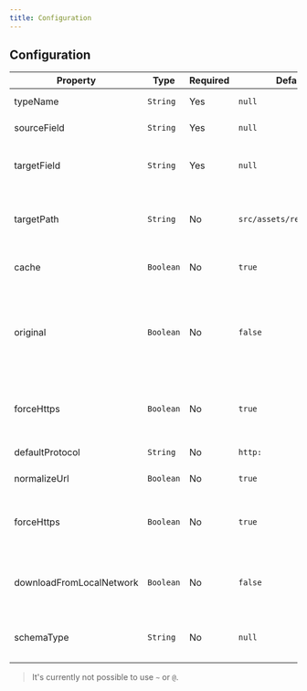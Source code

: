 ```yaml
---
title: Configuration
---
```


## Configuration

| Property                 | Type      | Required | Default                   | Description |
|--------------------------|-----------|----------|---------------------------|-------------|
| typeName                 | `String`  | Yes      | `null`                    | Defines the collection where the script should update the nodes |
| sourceField              | `String`  | Yes      | `null`                    | Defines the graphql field which contains the remote image url |
| targetField              | `String`  | Yes      | `null`                    |Defines the field name which will be generated. <br>The field is from Type `Image` or `[Images]` in case the source field is not a string. |
| targetPath               | `String`  | No       | `src/assets/remoteImages` | Defines the target directory for the downloaded images.<br>If you set `./src/assets/remoteImages`, it will save the images to `<projectroot>/src/assets/remoteImages/` |
| cache                    | `Boolean` | No       | `true`                    | Defines whether images will be cached.<br>Setting this to false will force re-download of all images. |
| original                 | `Boolean` | No       | `false`                   | Defines whether to use the original image path as the file path.<br>Setting this to true will save images in a folder structure the same as the image URL - `https://example.com/some/image/path.jpg` will be saved as `/<target path>/some/image/path.jpg`. |
| forceHttps               | `Boolean` | No       | `true`                    | Defines whether to replace "http" scheme in the remote image url with "https".<br>Setting this to false will download images without a secure connection (except if the url scheme is already https). |
| defaultProtocol          | `String` | No       | `http:`                    | Defines the default protocol if `normalizeUrl` is set to `true`. |
| normalizeUrl             | `Boolean` | No       | `true`                    | Prepend `defaultProtocol` to the URL if it's protocol-relative. |
| forceHttps               | `Boolean` | No       | `true`                    | Defines whether to replace "http" scheme in the remote image url with "https".<br>Setting this to false will download images without a secure connection (except if the url scheme is already https). |
| downloadFromLocalNetwork | `Boolean` | No       | `false`                   | Defines whether images with a local remote image url (e.g. private ip address or localhost) are ignored.<br>Setting this to true will download images from the local network. |
| schemaType               | `String`  | No       | `null`                    | Defines the targetField as type Image when value is set to 'Image'.<br>This is ignored if the source field is not a string. |

> It's currently not possible to use `~` or `@`.
